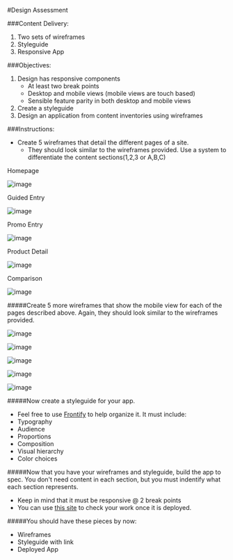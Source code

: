 
#Design Assessment

###Content Delivery:
1. Two sets of wireframes
2. Styleguide
3. Responsive App

###Objectives:

1.  Design has responsive components
	* At least two break points
	* Desktop and mobile views (mobile views are touch based)
	* Sensible feature parity in both desktop and mobile views
2.  Create a styleguide
3.  Design an application from content inventories using wireframes
		
###Instructions:

* Create 5 wireframes that detail the different pages of a site. 
	*  They should look similar to the wireframes provided. Use a system to differentiate the content sections(1,2,3 or A,B,C)

Homepage 

![image](images/Wireframe1.png)

Guided Entry  
	
![image](images/Wireframe2.png)

Promo Entry 
	
![image](images/Wireframe3.png)
	
Product Detail  

![image](images/Wireframe4.png)

Comparison  

![image](images/Wireframe5.png)

#####Create 5 more wireframes that show the mobile view for each of the pages described above. Again, they should look similar to the wireframes provided.

![image](images/Mobile1.png)

![image](images/Mobile2.png)

![image](images/Mobile3.png)

![image](images/Mobile4.png)

![image](images/Mobile5.png)

#####Now create a styleguide for your app.
* Feel free to use [Frontify](https://brand.frontify.com/d/qAiubNBytHKf/style-guide) to help organize it. It must include:
* Typography
* Audience
* Proportions
* Composition
* Visual hierarchy
* Color choices
	
#####Now that you have your wireframes and styleguide, build the app to spec. You don't need content in each section, but you must indentify what each section represents.
* Keep in mind that it must be responsive @ 2 break points 
* You can use [this site](http://mattkersley.com/responsive/) to check your work once it is deployed. 

#####You should have these pieces by now:
* Wireframes
* Styleguide with link
* Deployed App





